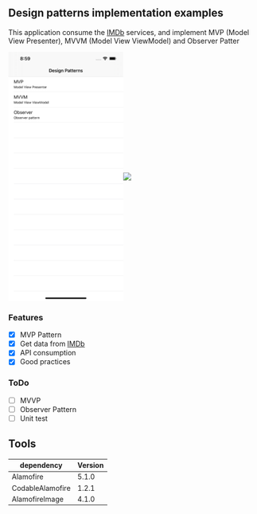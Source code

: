 ## Design patterns implementation examples

This application consume the [IMDb](https://www.themoviedb.org/) services, and implement MVP (Model View Presenter), MVVM (Model View ViewModel) and Observer Patter 

<img align="center" src="https://github.com/jordy2015/swift-design-patterns/blob/develop/images/home_screen.png" height=500><img align="center" src="https://github.com/jordy2015/swift-design-patterns/blob/develop/images/movies_screen.png" height=500>

### Features

- [x] MVP Pattern
- [x] Get data from [IMDb](https://www.themoviedb.org/)
- [x] API consumption
- [x] Good practices

### ToDo

- [ ] MVVP
- [ ] Observer Pattern
- [ ] Unit test

## Tools

| dependency     | Version                      |
| --------- | ---------------------------- |
| Alamofire | 5.1.0 |
| CodableAlamofire | 1.2.1 |
| AlamofireImage | 4.1.0 |